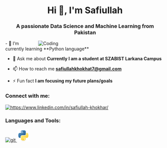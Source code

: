 <h1 align="center">Hi 👋, I'm Safiullah</h1>
<h3 align="center">A passionate Data Science and Machine Learning from Pakistan</h3>

<img align = "right" alt = "Coding" width = "400" src = "https://media4.giphy.com/media/v1.Y2lkPTc5MGI3NjExcXR0eWozem9kbTFhdDZkenVlNGJjZTNjeTl0bWhhdzd3ZnM0Mnp4eSZlcD12MV9pbnRlcm5hbF9naWZfYnlfaWQmY3Q9Zw/uB86ZyWQsnFSGYe2sA/giphy.gif" >
- 🌱 I’m currently learning **Python language**

- 💬 Ask me about **Currently I am a student at SZABIST Larkana Campus**

- 📫 How to reach me **safiullahkhokhat7@gmail.com**

- ⚡ Fun fact **I am focusing my future plans/goals**

<h3 align="left">Connect with me:</h3>
<p align="left">
<a href="https://linkedin.com/in/https://www.linkedin.com/in/safiullah-khokhar/" target="blank"><img align="center" src="https://raw.githubusercontent.com/rahuldkjain/github-profile-readme-generator/master/src/images/icons/Social/linked-in-alt.svg" alt="https://www.linkedin.com/in/safiullah-khokhar/" height="30" width="40" /></a>
</p>

<h3 align="left">Languages and Tools:</h3>
<p align="left"> <a href="https://git-scm.com/" target="_blank" rel="noreferrer"> <img src="https://www.vectorlogo.zone/logos/git-scm/git-scm-icon.svg" alt="git" width="40" height="40"/> </a> <a href="https://www.python.org" target="_blank" rel="noreferrer"> <img src="https://raw.githubusercontent.com/devicons/devicon/master/icons/python/python-original.svg" alt="python" width="40" height="40"/> </a> </p>

